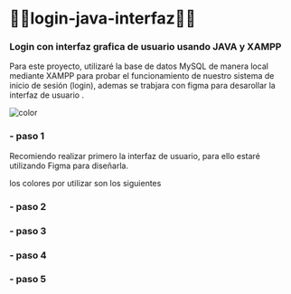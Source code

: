 # 👩‍💻login-java-interfaz👨‍💻
### Login con interfaz grafica de usuario usando JAVA y XAMPP

Para este proyecto, utilizaré la base de datos MySQL de manera local mediante XAMPP para probar el funcionamiento de nuestro sistema de inicio de sesión (login), ademas se trabjara con figma para desarollar la interfaz de usuario .

![color](https://github.com/Angel-marcial/login-java-interfaz/assets/66095851/3bf5a49c-1c05-4977-b062-79c50756fe16)

### - paso 1
Recomiendo realizar primero la interfaz de usuario, para ello estaré utilizando Figma para diseñarla.

los colores por utilizar son los siguientes 
### - paso 2
### - paso 3
### - paso 4
### - paso 5




